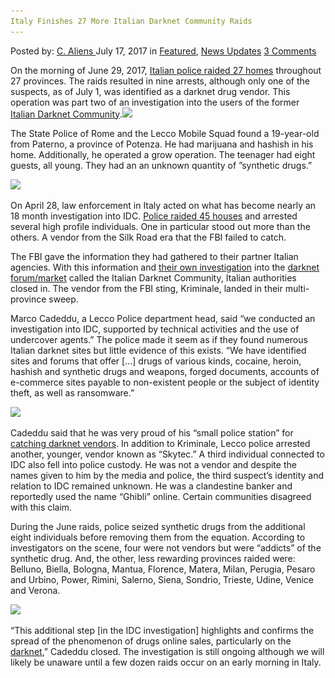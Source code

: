 ```yaml
---
Italy Finishes 27 More Italian Darknet Community Raids
---
```

<article class="post-listing post-21381 post type-post status-publish format-standard has-post-thumbnail hentry  tag-1384 tag-community tag-darknet tag-finishes tag-italian tag-italy tag-raids">
    <div class="post-inner">
        <span>Posted by: <a href="https://www.deepdotweb.com/author/caliens/" title="">C. Aliens </a></span>
    <span>July 17, 2017</span>
    <span>in <a href="https://www.deepdotweb.com/category/deepdot-news/" rel="category tag">Featured</a>, <a href="https://www.deepdotweb.com/category/news-updates/" rel="category tag">News Updates</a></span>
    <span><a href="https://www.deepdotweb.com/2017/07/17/italy-finishes-27-italian-darknet-community-raids/#comments">3 Comments</a></span>
    </p>
    <div class="clear"></div>
    <div class="entry">
    <p>On the morning of June 29, 2017, <a href="http://questure.poliziadistato.it/it/Lecco/articolo/126259564cf2c7438856120415">Italian police raided 27 homes</a> throughout 27 provinces. The raids resulted in nine arrests, although only one of the suspects, as of July 1, was identified as a darknet drug vendor. This operation was part two of an investigation into the users of the former <a href="https://www.deepdotweb.com/marketplace-directory/listing/italian-darknet-community/">Italian Darknet Community</a>.<img class="wp-image-21384" src="/imgs/2017/07/word-image-79.jpeg" srcset="/imgs/2017/07/word-image-79.jpeg 660w, /imgs/2017/07/word-image-79-300x136.jpeg 300w, /imgs/2017/07/word-image-79-272x125.jpeg 272w" sizes="(max-width: 660px) 100vw, 660px"/></p>
    <p>The State Police of Rome and the Lecco Mobile Squad found a 19-year-old from Paterno, a province of Potenza. He had marijuana and hashish in his home. Additionally, he operated a grow operation. The teenager had eight guests, all young. They had an an unknown quantity of ”synthetic drugs.”</p>
    <p><img class="wp-image-21385" src="/imgs/2017/07/word-image-80.jpeg" srcset="/imgs/2017/07/word-image-80.jpeg 800w, /imgs/2017/07/word-image-80-300x225.jpeg 300w" sizes="(max-width: 800px) 100vw, 800px"/></p>
    <p>On April 28, law enforcement in Italy acted on what has become nearly an 18 month investigation into IDC. <a href="https://www.deepdotweb.com/2017/05/12/italy-watched-italian-darknet-community-since-2016/">Police raided 45 houses</a> and arrested several high profile individuals. One in particular stood out more than the others. A vendor from the Silk Road era that the FBI failed to catch.</p>
    <p>The FBI gave the information they had gathered to their partner Italian agencies. With this information and <a href="https://www.deepdotweb.com/2017/05/14/police-studied-idc-financial-crime-years/">their own investigation</a> into the <a href="https://www.deepdotweb.com/2013/10/28/updated-llist-of-hidden-marketplaces-tor-i2p/">darknet forum/market</a> called the Italian Darknet Community, Italian authorities closed in. The vendor from the FBI sting, Kriminale, landed in their multi-province sweep.</p>
    <p>Marco Cadeddu, a Lecco Police department head, said “we conducted an investigation into IDC, supported by technical activities and the use of undercover agents.” The police made it seem as if they found numerous Italian darknet sites but little evidence of this exists. “We have identified sites and forums that offer […] drugs of various kinds, cocaine, heroin, hashish and synthetic drugs and weapons, forged documents, accounts of e-commerce sites payable to non-existent people or the subject of identity theft, as well as ransomware.”</p>
    <p><img class="wp-image-21386" src="/imgs/2017/07/word-image-81.jpeg" srcset="/imgs/2017/07/word-image-81.jpeg 800w, /imgs/2017/07/word-image-81-300x213.jpeg 300w" sizes="(max-width: 800px) 100vw, 800px"/></p>
    <p>Cadeddu said that he was very proud of his “small police station” for <a href="https://www.deepdotweb.com/tag/roundup/">catching darknet vendors</a>. In addition to Kriminale, Lecco police arrested another, younger, vendor known as “Skytec.” A third individual connected to IDC also fell into police custody. He was not a vendor and despite the names given to him by the media and police, the third suspect&#8217;s identity and relation to IDC remained unknown. He was a clandestine banker and reportedly used the name “Ghibli” online. Certain communities disagreed with this claim.</p>
    <p>During the June raids, police seized synthetic drugs from the additional eight individuals before removing them from the equation. According to investigators on the scene, four were not vendors but were “addicts” of the synthetic drug. And, the other, less rewarding provinces raided were: Belluno, Biella, Bologna, Mantua, Florence, Matera, Milan, Perugia, Pesaro and Urbino, Power, Rimini, Salerno, Siena, Sondrio, Trieste, Udine, Venice and Verona.</p>
    <p><img class="wp-image-21387" src="/imgs/2017/07/word-image-82.jpeg" srcset="/imgs/2017/07/word-image-82.jpeg 800w, /imgs/2017/07/word-image-82-300x156.jpeg 300w" sizes="(max-width: 800px) 100vw, 800px"/></p>
    <p>&#8220;This additional step [in the IDC investigation] highlights and confirms the spread of the phenomenon of drugs online sales, particularly on the <a href="https://www.deepdotweb.com/tag/darknet/">darknet</a>,” Cadeddu closed. The investigation is still ongoing although we will likely be unaware until a few dozen raids occur on an early morning in Italy.</p>
    </div>
    <span style="display:none"><a href="https://www.deepdotweb.com/tag/27/" rel="tag">27</a> <a href="https://www.deepdotweb.com/tag/community/" rel="tag">community</a> <a href="https://www.deepdotweb.com/tag/darknet/" rel="tag">darknet</a> <a href="https://www.deepdotweb.com/tag/finishes/" rel="tag">finishes</a> <a href="https://www.deepdotweb.com/tag/italian/" rel="tag">italian</a> <a href="https://www.deepdotweb.com/tag/italy/" rel="tag">italy</a> <a href="https://www.deepdotweb.com/tag/raids/" rel="tag">raids</a></span> <span style="display:none" class="updated">2017-07-17</span>
    <div style="display:none" class="vcard author" itemprop="author" itemscope itemtype="http://schema.org/Person"><strong class="fn" itemprop="name"><a href="https://www.deepdotweb.com/author/caliens/" title="Posts by C. Aliens" rel="author">C. Aliens</a></strong></div>
    </div>
</article>

